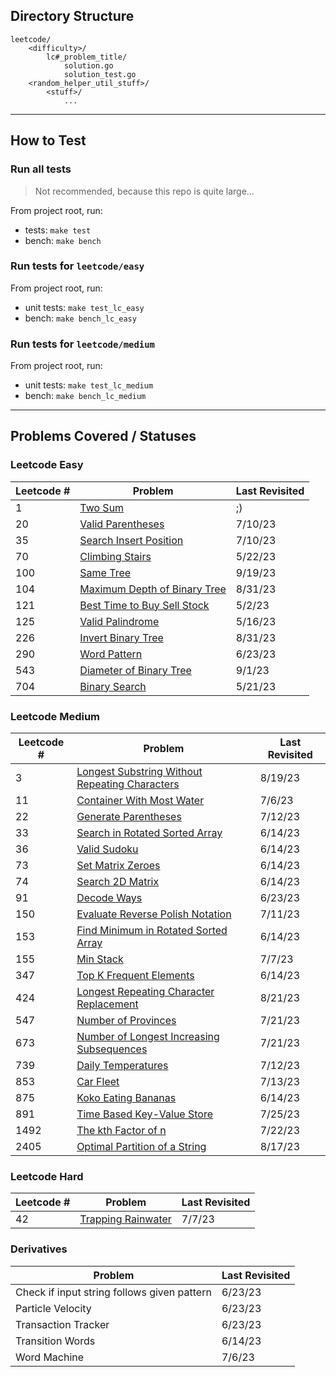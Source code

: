## Directory Structure
    leetcode/
        <difficulty>/
            lc#_problem_title/
                solution.go
                solution_test.go
        <random_helper_util_stuff>/
            <stuff>/
                ...

--- 
## How to Test
### Run all tests
> Not recommended, because this repo is quite large...

From project root, run:
* tests: `make test`
* bench: `make bench`

### Run tests for `leetcode/easy` 
From project root, run: 
* unit tests: `make test_lc_easy`
* bench: `make bench_lc_easy`

### Run tests for `leetcode/medium` 
From project root, run:
* unit tests: `make test_lc_medium`
* bench: `make bench_lc_medium`

---
## Problems Covered / Statuses 

### Leetcode Easy
| Leetcode # | Problem                                                                                       | Last Revisited |
|------------|-----------------------------------------------------------------------------------------------|----------------|
| 1          | [Two Sum](https://leetcode.com/problems/two-sum/)                                             | ;)             | 
| 20         | [Valid Parentheses](https://leetcode.com/problems/valid-parentheses/)                         | 7/10/23        |
| 35         | [Search Insert Position](https://leetcode.com/problems/search-insert-position/)               | 7/10/23        |
| 70         | [Climbing Stairs](https://leetcode.com/problems/climbing-stairs/)                             | 5/22/23        |
| 100        | [Same Tree](https://leetcode.com/problems/same-tree/)                                   | 9/19/23        |
| 104        | [Maximum Depth of Binary Tree](https://leetcode.com/problems/maximum-depth-of-binary-tree/)   | 8/31/23        |
| 121        | [Best Time to Buy Sell Stock](https://leetcode.com/problems/best-time-to-buy-and-sell-stock/) | 5/2/23         |
| 125        | [Valid Palindrome](https://leetcode.com/problems/valid-palindrome/)                           | 5/16/23        |
| 226        | [Invert Binary Tree](https://leetcode.com/problems/invert-binary-tree/)                       | 8/31/23        |
| 290        | [Word Pattern](https://leetcode.com/problems/word-pattern/)                                   | 6/23/23        |
| 543        | [Diameter of Binary Tree](https://leetcode.com/problems/diameter-of-binary-tree/)             | 9/1/23         |
| 704        | [Binary Search](https://leetcode.com/problems/binary-search/)                                 | 5/21/23        |

### Leetcode Medium
| Leetcode # | Problem                                                                                                                         | Last Revisited |
|------------|---------------------------------------------------------------------------------------------------------------------------------|----------------|
| 3          | [Longest Substring Without Repeating Characters](https://leetcode.com/problems/longest-substring-without-repeating-characters/) | 8/19/23        | 
| 11         | [Container With Most Water](https://leetcode.com/problems/container-with-most-water/)                                           | 7/6/23         |
| 22         | [Generate Parentheses](https://leetcode.com/problems/generate-parentheses/)                                                     | 7/12/23        |
| 33         | [Search in Rotated Sorted Array](https://leetcode.com/problems/search-in-rotated-sorted-array/)                                 | 6/14/23        |
| 36         | [Valid Sudoku](https://leetcode.com/problems/valid-sudoku/)                                                                     | 6/14/23        |
| 73         | [Set Matrix Zeroes](https://leetcode.com/problems/set-matrix-zeroes/)                                                           | 6/14/23        |
| 74         | [Search 2D Matrix](https://leetcode.com/problems/search-a-2d-matrix/)                                                           | 6/14/23        |
| 91         | [Decode Ways](https://leetcode.com/problems/decode-ways/)                                                                       | 6/23/23        |
| 150        | [Evaluate Reverse Polish Notation](https://leetcode.com/problems/evaluate-reverse-polish-notation/)                             | 7/11/23        |
| 153        | [Find Minimum in Rotated Sorted Array](https://leetcode.com/problems/find-minimum-in-rotated-sorted-array/)                     | 6/14/23        |
| 155        | [Min Stack](https://leetcode.com/problems/min-stack/)                                                                           | 7/7/23         |
| 347        | [Top K Frequent Elements](https://leetcode.com/problems/top-k-frequent-elements/)                                               | 6/14/23        |
| 424        | [Longest Repeating Character Replacement](https://leetcode.com/problems/longest-repeating-character-replacement/)               | 8/21/23        |
| 547        | [Number of Provinces](https://leetcode.com/problems/number-of-provinces/)                                                       | 7/21/23        |
| 673        | [Number of Longest Increasing Subsequences](https://leetcode.com/problems/number-of-longest-increasing-subsequence/)            | 7/21/23        |
| 739        | [Daily Temperatures](https://leetcode.com/problems/daily-temperatures/)                                                         | 7/12/23        |
| 853        | [Car Fleet](https://leetcode.com/problems/car-fleet/)                                                                           | 7/13/23        |
| 875        | [Koko Eating Bananas](https://leetcode.com/problems/koko-eating-bananas/)                                                       | 6/14/23        |
| 891        | [Time Based Key-Value Store](https://leetcode.com/problems/time-based-key-value-store/)                                         | 7/25/23        |
| 1492       | [The kth Factor of n ](https://leetcode.com/problems/the-kth-factor-of-n/)                                                      | 7/22/23        |
| 2405       | [Optimal Partition of a String](https://leetcode.com/problems/optimal-partition-of-string/)                                     | 8/17/23        |



### Leetcode Hard
| Leetcode # | Problem                                                                   | Last Revisited |
|------------|---------------------------------------------------------------------------|----------------|
| 42         | [Trapping Rainwater](https://leetcode.com/problems/trapping-rain-water/)  | 7/7/23         |

### Derivatives
| Problem                                     | Last Revisited | 
|---------------------------------------------|----------------|
| Check if input string follows given pattern | 6/23/23        |
| Particle Velocity                           | 6/23/23        |
| Transaction Tracker                         | 6/23/23        |
| Transition Words                            | 6/14/23        |
| Word Machine                                | 7/6/23         |